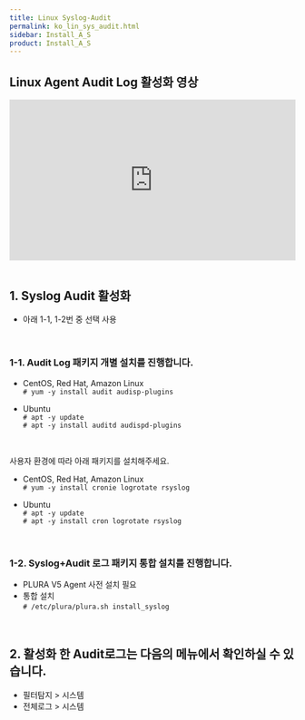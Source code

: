 ```yaml
---
title: Linux Syslog-Audit
permalink: ko_lin_sys_audit.html
sidebar: Install_A_S
product: Install_A_S
---
```


## Linux Agent Audit Log 활성화 영상

<style>.embed-container { position: relative; padding-bottom: 56.25%; height: 0; overflow: hidden; max-width: 100%; } .embed-container iframe, .embed-container object, .embed-container embed { position: absolute; top: 0; left: 0; width: 100%; height: 100%; }</style><div class='embed-container'><iframe src='https://www.youtube.com/embed/8WYGIsW08yY' frameborder='0' allowfullscreen></iframe></div>

<br />

## 1. Syslog Audit 활성화

- 아래 1-1, 1-2번 중 선택 사용

<br />

### 1-1. Audit Log 패키지 개별 설치를 진행합니다.

- CentOS, Red Hat, Amazon Linux   
`# yum -y install audit audisp-plugins`

- Ubuntu   
`# apt -y update`   
`# apt -y install auditd audispd-plugins`

<br />

사용자 환경에 따라 아래 패키지를 설치해주세요.

- CentOS, Red Hat, Amazon Linux   
`# yum -y install cronie logrotate rsyslog`

- Ubuntu   
`# apt -y update`   
`# apt -y install cron logrotate rsyslog`

<br />

### 1-2. Syslog+Audit 로그 패키지 통합 설치를 진행합니다.

- PLURA V5 Agent 사전 설치 필요
- 통합 설치   
`# /etc/plura/plura.sh install_syslog`

<br />

## 2. 활성화 한 Audit로그는 다음의 메뉴에서 확인하실 수 있습니다.

- 필터탐지 > 시스템
- 전체로그 > 시스템
